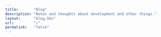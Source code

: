 ```yaml
---
title:       "Blog"
description: "Notes and thoughts about development and other things."
layout:      "blog.hbs"
url:         "/"
permalink:   "false"
---
```

